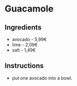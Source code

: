 # Guacamole
## Ingredients
* avocado - 5,99€	
* lime - 2,09€
* salt - 1,49€
## Instructions
* put one avocado into a bowl.

